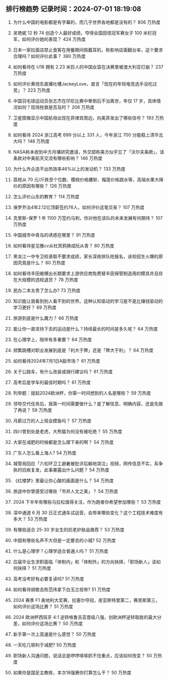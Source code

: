 
## 排行榜趋势 记录时间：2024-07-01 18:19:08
  
  1. 为什么中国的电影都是有字幕的，而几乎世界各地都是没有的？ 806 万热度
    
  2. 吴艳妮 12 秒 74 创造个人最好成绩，夺得全国田径冠军赛女子 100 米栏冠军，如何评价她的表现？ 424 万热度
    
  3. 日本一家拉面店禁止食客在用餐期间佩戴耳机，称影响店面翻台率，这个要求合理吗？如何评价此事？ 380 万热度
    
  4. 如何看待在 U18 拥有 2.23 米巨人的中国女篮在决赛里被澳大利亚打崩？ 237 万热度
    
  5. 如何评价黄旭东直播吐槽JackeyLove，直言「现在的年轻电竞选手没吃过苦」？ 223 万热度
    
  6. 中国羽毛球运动员张志杰在印尼比赛中晕倒后不治离世，年仅 17 岁，具体情况如何？现场抢救是否及时？ 208 万热度
    
  7. 卫星图像显示中国航母出现在菲律宾周边，向美菲发出了哪些信号？ 193 万热度
    
  8. 如何看待 2024 浙江高考 699 分以上 331 人，今年浙江 700 分能稳上清华北大吗？ 148 万热度
    
  9. NASA称未收到中方月壤研究邀请，外交部称美方似乎忘了「沃尔夫条款」，该条款对中美航天交流有哪些影响？ 146 万热度
    
  10. 为什么外企造不出热效率46%以上的发动机？ 133 万热度
    
  11. 荔枝从 70 元/斤跌至个位数、樱桃价格腰斩、榴莲价格跳水等，高端水果大降价的原因有哪些？ 126 万热度
    
  12. 怎么评价山东的教育？ 114 万热度
    
  13. 保罗乔治4年2.12亿顶薪签约76人，如何评价这笔交易？ 107 万热度
    
  14. 克里斯-保罗 1 年 1100 万签约马刺，你对他在该队的未来发展有何期待？ 107 万热度
    
  15. 中国城市中青岛的诱惑在哪里？ 91 万热度
    
  16. 如何看待星见雅cv从杜冥鸦换成阮从青？ 80 万热度
    
  17. 黑龙江一中专卫校录取不要求成绩，家长深夜排队抢报名，该校招生火爆的原因究竟是什么？ 80 万热度
    
  18. 如何看待丰田被爆出长期要求上游供应商免费替丰田保管制造用的模具并且存在大规模的违规退货？ 78 万热度
    
  19. 民办二本太贵了怎么办? 73 万热度
    
  20. 知识能让我看到别人看不到的世界。这种认知驱动的学习是不是比赚钱驱动的学习更好？ 69 万热度
    
  21. 旅游到底是什么魔力？ 66 万热度
    
  22. 能让你一直坚持下去的运动是什么？持续最长的时间是多久呢？ 64 万热度
    
  23. 在心理学上，陪伴有多重要？ 64 万热度
    
  24. 频繁跳槽对职业发展到底是「利大于弊」还是「弊大于利」？ 64 万热度
    
  25. 如何看待2024年7月1日A股市场？ 61 万热度
    
  26. 关于公路车，有什么改装或骑行建议吗？ 61 万热度
    
  27. 高考后是学车的最佳时期吗？ 61 万热度
    
  28. 列举题：提起2024欧洲杯，你第一时间想到的人名是哪些？ 59 万热度
    
  29. 领导交代任务后，我第一时间需要做什么？是了解信息、明确内容，还是先做了再说？ 59 万热度
    
  30. 月薪过万的人上班会摸鱼吗？ 57 万热度
    
  31. 四川曾到处是老虎，大熊猫为何没有被吃绝？ 55 万热度
    
  32. 大家在减肥的时候都是怎么撑下来的啊？ 54 万热度
    
  33. 广东人怎么看上海人? 54 万热度
    
  34. 城管局回应「六旬环卫工避暑被批评后躺地哭泣」视频，网传信息不实，系争执时旧疾复发，此事暴露出什么问题？ 54 万热度
    
  35. 《红楼梦》里最让你心酸的画面是什么？ 54 万热度
    
  36. 旅途中你曾感受过哪些「市井人文之美」？ 54 万热度
    
  37. 2024 下半年有哪些马拉松值得关注，作为跑者你希望参加哪些？ 53 万热度
    
  38. 深中通道 6 月 30 日正式通车试运营，会带来哪些变化？这个工程技术难度有多大？ 53 万热度
    
  39. 有哪些适合 25-30 岁女生的抗老护肤品推荐？ 53 万热度
    
  40. 中国有哪些名声不大但是一定要去的小城? 52 万热度
    
  41. 什么是心理学？心理学适合普通人吗？ 51 万热度
    
  42. 应届毕业生求职面临「体制内」和「体制外」的方向抉择，「职场新人」该如何抉择？ 51 万热度
    
  43. 高考没考好有必要复读吗? 51 万热度
    
  44. 如何看待胡歌击败范伟拿下白玉兰视帝? 51 万热度
    
  45. 2024 赛季 F1 奥地利大奖赛，拉塞尔夺冠，皮亚斯特里第二，赛恩斯第三，如何评价这场比赛？ 51 万热度
    
  46. 2024 欧洲杯西班牙 4:1 逆转格鲁吉亚晋级八强，创欧洲杯逆转取胜的最大分差，如何评价这场比赛？ 50 万热度
    
  47. 新手第一次上高速是什么感觉？ 50 万热度
    
  48. 一天吃几顿利于减肥? 50 万热度
    
  49. 职场新人沟通问题，说话总是啰啰嗦嗦抓不住重点，应该如何改变？ 50 万热度
    
  50. 如果你是国足主教练，本次18强赛你打算怎么干？ 50 万热度
    